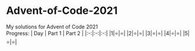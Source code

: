 # Advent-of-Code-2021
My solutions for Advent of Code 2021  
Progress:
| Day | Part 1 | Part 2 |
|:-:|:-:|:-:|
|1|⭐|⭐|
|2|⭐|⭐|
|3|⭐|⭐|
|4|⭐|⭐|
|5|⭐|⭐|
